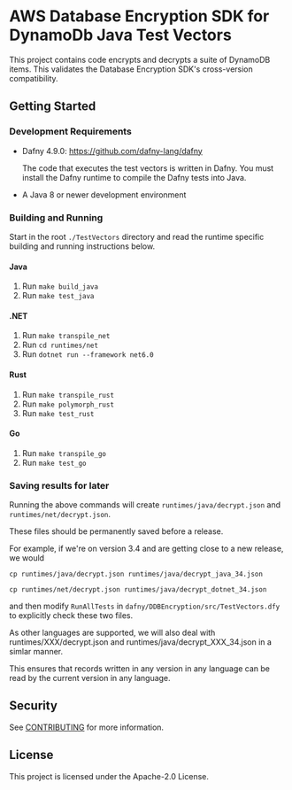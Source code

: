 # AWS Database Encryption SDK for DynamoDb Java Test Vectors

This project contains code encrypts and decrypts a suite of DynamoDB items.
This validates the Database Encryption SDK's cross-version compatibility.

## Getting Started

### Development Requirements

- Dafny 4.9.0: https://github.com/dafny-lang/dafny

  The code that executes the test vectors is written in Dafny.
  You must install the Dafny runtime to compile the Dafny tests into Java.

- A Java 8 or newer development environment

### Building and Running

Start in the root `./TestVectors` directory and read the runtime specific building and running instructions below.

#### Java
1. Run `make build_java`
2. Run `make test_java`

#### .NET
1. Run `make transpile_net`
2. Run `cd runtimes/net`
3. Run `dotnet run --framework net6.0`

#### Rust
1. Run `make transpile_rust`
2. Run `make polymorph_rust`
3. Run `make test_rust`

#### Go
1. Run `make transpile_go`
2. Run `make test_go`

### Saving results for later

Running the above commands will create `runtimes/java/decrypt.json` and `runtimes/net/decrypt.json`.

These files should be permanently saved before a release.

For example, if we're on version 3.4 and are getting close to a new release, we would

`cp runtimes/java/decrypt.json runtimes/java/decrypt_java_34.json`

`cp runtimes/net/decrypt.json runtimes/java/decrypt_dotnet_34.json`

and then modify `RunAllTests` in `dafny/DDBEncryption/src/TestVectors.dfy` to explicitly check these two files.

As other languages are supported, we will also deal with runtimes/XXX/decrypt.json and runtimes/java/decrypt_XXX_34.json
in a simlar manner.

This ensures that records written in any version in any language can be read by the current version in any language.

## Security

See [CONTRIBUTING](CONTRIBUTING.md#security-issue-notifications) for more information.

## License

This project is licensed under the Apache-2.0 License.
